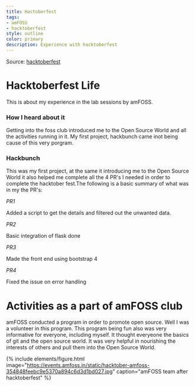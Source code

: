 ```yaml
---
title: Hactoberfest
tags:
- amFOSS
- hacktoberfest
style: outline
color: primary
description: Experience with hacktoberfest
---
```


Source: [hacktoberfest](https://hacktoberfest.digitalocean.com/)

# Hacktoberfest Life 

This is about my experience in the lab sessions by amFOSS.

### How I heard about it 

Getting into the foss club introduced me to the Open Source World and all the activities running in it. My first project, hackbunch came inot being cause of this very porgram. 

### Hackbunch

This was my first project, at the same it introducing me to the Open Source World it also helped me complete all the 4 PR's I needed in order to complete the hacktober fest.The following is a basic summary of what was in my the PR's:

*PR1*

Added a script to get the details and filtered out the unwanted data.

*PR2*

Basic integration of flask done

*PR3*

Made the front end using bootstrap 4

*PR4*

Fixed the issue on error handling

# Activities as a part of amFOSS club

amFOSS conducted a program in order to promote open source. Well I was a volunteer in this program. This program being fun also was very informative for everyone, including myself. It thought everyeone the basics of git and the open source world. It was very helpful in nourishing the interests of others and pull them into the Open Source World.

{% include elements/figure.html image="https://events.amfoss.in/static/hacktober-amfoss-354848feebc9e5370a894c6d3d1bd027.jpg" caption="amFOSS team after hacktoberfest" %}
